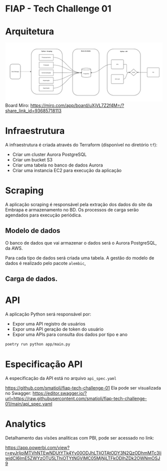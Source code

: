 # FIAP - Tech Challenge 01

# Arquitetura

![Arquitetura Simplificada](./docs/architecture.jpg)
Board Miro: https://miro.com/app/board/uXjVL7Z2f4M=/?share_link_id=93685718113

# Infraestrutura

A infraestrutura é criada através do Terraform (disponível no diretório `tf`):

- Criar um cluster Aurora PostgreSQL
- Criar um bucket S3
- Criar uma tabela no banco de dados Aurora
- Criar uma instancia EC2 para execução da aplicação

# Scraping 

A aplicação scraping é responsável pela extração dos dados do site da Embrapa e armazenamento no BD. Os processos de carga serão agendados para execução periódica.

## Modelo de dados

O banco de dados que vai armazenar o dados será o Aurora PostgreSQL, da AWS.

Para cada tipo de dados será criada uma tabela. A gestão do modelo de dados é realizado pelo pacote `alembic`,

## Carga de dados.


# API

A aplicação Python será responsável por:

- Expor uma API registro de usuários
- Expor uma API geração de token do usuário
- Expor uma APIs para consulta dos dados por tipo e ano

```bash
poetry run python app/main.py
```

# Especificação API

A especificação da API está no arquivo `api_spec.yaml`

https://github.com/smatioli/fiap-tech-challenge-01
Ela pode ser visualizada no Swagger: https://editor.swagger.io/?url=https://raw.githubusercontent.com/smatioli/fiap-tech-challenge-01/main/api_spec.yaml

# Analytics

Detalhamento das visões analíticas com PBI, pode ser acessado no link:

https://app.powerbi.com/view?r=eyJrIjoiMTVhNTEwNDUtYTk4Yy00ODJhLTljOTAtODY3N2QzODhmMTc3IiwidCI6ImE5ZWYzOTU5LThiOTYtNGVlMC05MjNjLTFkODlhZDk2OWNmOSJ9


